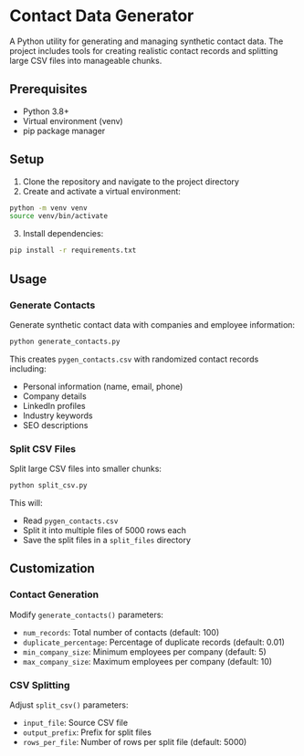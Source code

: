 # Contact Data Generator

A Python utility for generating and managing synthetic contact data. The project includes tools for creating realistic contact records and splitting large CSV files into manageable chunks.

## Prerequisites

- Python 3.8+
- Virtual environment (venv)
- pip package manager

## Setup

1. Clone the repository and navigate to the project directory
2. Create and activate a virtual environment:
```bash
python -m venv venv
source venv/bin/activate
```

3. Install dependencies:
```bash
pip install -r requirements.txt
```

## Usage

### Generate Contacts

Generate synthetic contact data with companies and employee information:

```bash
python generate_contacts.py
```

This creates `pygen_contacts.csv` with randomized contact records including:
- Personal information (name, email, phone)
- Company details
- LinkedIn profiles
- Industry keywords
- SEO descriptions

### Split CSV Files

Split large CSV files into smaller chunks:

```bash
python split_csv.py
```

This will:
- Read `pygen_contacts.csv`
- Split it into multiple files of 5000 rows each
- Save the split files in a `split_files` directory

## Customization

### Contact Generation
Modify `generate_contacts()` parameters:
- `num_records`: Total number of contacts (default: 100)
- `duplicate_percentage`: Percentage of duplicate records (default: 0.01)
- `min_company_size`: Minimum employees per company (default: 5)
- `max_company_size`: Maximum employees per company (default: 10)

### CSV Splitting
Adjust `split_csv()` parameters:
- `input_file`: Source CSV file
- `output_prefix`: Prefix for split files
- `rows_per_file`: Number of rows per split file (default: 5000)
